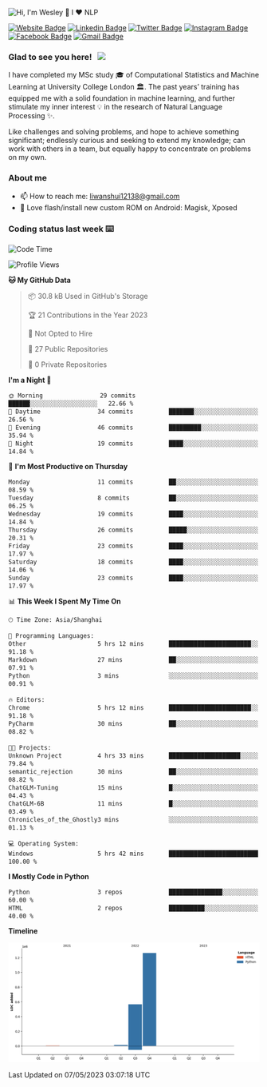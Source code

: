 ![Hi, I'm Wesley 👋 I ❤️ NLP](https://github.com/Wesley12138/Wesley12138/raw/main/assets/a.gif)

<!-- ## Hey, I'm [Wesley (Wanshui Li)!](https://github.com/Wesley12138/) 👋
**Wesley12138/Wesley12138** is a ✨ _special_ ✨ repository because its `README.md` (this file) appears on your GitHub profile. -->

[![Website Badge](https://img.shields.io/badge/-Website-3b5998?style=flat-square&logo=google-chrome&logoColor=white)](https://Wesley12138.github.io/)
[![Linkedin Badge](https://img.shields.io/badge/-LinkedIn-0e76a8?style=flat-square&logo=Linkedin&logoColor=white)](https://linkedin.com/in/wanshui-wesley-li-a4740318b/)
[![Twitter Badge](https://img.shields.io/badge/-Twitter-00acee?style=flat-square&logo=Twitter&logoColor=white)](https://twitter.com/WesleyL67261099/)
[![Instagram Badge](https://img.shields.io/badge/-Instagram-e4405f?style=flat-square&logo=Instagram&logoColor=white)](https://www.instagram.com/l1w1s/)
[![Facebook Badge](https://img.shields.io/badge/-Facebook-3f51b5?style=flat-square&logo=Facebook&logoColor=white)](https://www.facebook.com/wanshui.li/)
[![Gmail Badge](https://img.shields.io/badge/-Gmail-d32f2f?style=flat-square&logo=Gmail&logoColor=white&link=mailto:mail@jayraj.co.in)](mailto:liwanshui12138@gmail.com)

### Glad to see you here! &nbsp; ![](https://visitor-badge.glitch.me/badge?page_id=Wesley12138.Wesley12138&style=flat-square&color=0088cc)

I have completed my MSc study 🎓 of Computational Statistics and Machine Learning at University College London 🏛. The past years’ training has equipped me with a solid foundation in machine learning, and further stimulate my inner interest 💡 in the research of Natural Language Processing ✨.

Like challenges and solving problems, and hope to achieve something significant; endlessly curious and seeking to extend my knowledge; can work with others in a team, but equally happy to concentrate on problems on my own.


### About me

- 📫 How to reach me: liwanshui12138@gmail.com
- 📲 Love flash/install new custom ROM on Android: Magisk, Xposed

### Coding status last week ⌨️

<!--START_SECTION:waka-->
![Code Time](http://img.shields.io/badge/Code%20Time-2%2C620%20hrs%2056%20mins-blue)

![Profile Views](http://img.shields.io/badge/Profile%20Views-29-blue)

**🐱 My GitHub Data** 

> 📦 30.8 kB Used in GitHub's Storage 
 > 
> 🏆 21 Contributions in the Year 2023
 > 
> 🚫 Not Opted to Hire
 > 
> 📜 27 Public Repositories 
 > 
> 🔑 0 Private Repositories 
 > 
**I'm a Night 🦉** 

```text
🌞 Morning                29 commits          ██████░░░░░░░░░░░░░░░░░░░   22.66 % 
🌆 Daytime                34 commits          ███████░░░░░░░░░░░░░░░░░░   26.56 % 
🌃 Evening                46 commits          █████████░░░░░░░░░░░░░░░░   35.94 % 
🌙 Night                  19 commits          ████░░░░░░░░░░░░░░░░░░░░░   14.84 % 
```
📅 **I'm Most Productive on Thursday** 

```text
Monday                   11 commits          ██░░░░░░░░░░░░░░░░░░░░░░░   08.59 % 
Tuesday                  8 commits           ██░░░░░░░░░░░░░░░░░░░░░░░   06.25 % 
Wednesday                19 commits          ████░░░░░░░░░░░░░░░░░░░░░   14.84 % 
Thursday                 26 commits          █████░░░░░░░░░░░░░░░░░░░░   20.31 % 
Friday                   23 commits          ████░░░░░░░░░░░░░░░░░░░░░   17.97 % 
Saturday                 18 commits          ████░░░░░░░░░░░░░░░░░░░░░   14.06 % 
Sunday                   23 commits          ████░░░░░░░░░░░░░░░░░░░░░   17.97 % 
```


📊 **This Week I Spent My Time On** 

```text
🕑︎ Time Zone: Asia/Shanghai

💬 Programming Languages: 
Other                    5 hrs 12 mins       ███████████████████████░░   91.18 % 
Markdown                 27 mins             ██░░░░░░░░░░░░░░░░░░░░░░░   07.91 % 
Python                   3 mins              ░░░░░░░░░░░░░░░░░░░░░░░░░   00.91 % 

🔥 Editors: 
Chrome                   5 hrs 12 mins       ███████████████████████░░   91.18 % 
PyCharm                  30 mins             ██░░░░░░░░░░░░░░░░░░░░░░░   08.82 % 

🐱‍💻 Projects: 
Unknown Project          4 hrs 33 mins       ████████████████████░░░░░   79.84 % 
semantic_rejection       30 mins             ██░░░░░░░░░░░░░░░░░░░░░░░   08.82 % 
ChatGLM-Tuning           15 mins             █░░░░░░░░░░░░░░░░░░░░░░░░   04.43 % 
ChatGLM-6B               11 mins             █░░░░░░░░░░░░░░░░░░░░░░░░   03.49 % 
Chronicles_of_the_Ghostly3 mins              ░░░░░░░░░░░░░░░░░░░░░░░░░   01.13 % 

💻 Operating System: 
Windows                  5 hrs 42 mins       █████████████████████████   100.00 % 
```

**I Mostly Code in Python** 

```text
Python                   3 repos             ███████████████░░░░░░░░░░   60.00 % 
HTML                     2 repos             ██████████░░░░░░░░░░░░░░░   40.00 % 
```



**Timeline**

![Lines of Code chart](https://raw.githubusercontent.com/Wesley12138/Wesley12138/main/assets/bar_graph.png)


 Last Updated on 07/05/2023 03:07:18 UTC
<!--END_SECTION:waka-->
